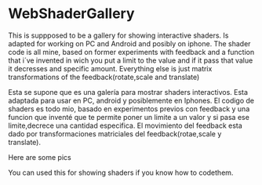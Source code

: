 # WebShaderGallery

This is suppposed to be a gallery for showing interactive shaders. Is adapted for working on PC and Android and posibly on iphone.
The shader code is all mine, based on former experiments with feedback and a function that i´ve invented in wich you put a limit to the value and if it pass that value it decresses and specific amount. Everything else is just matrix transformations of the feedback(rotate,scale and translate)


Esta se supone que es una galería para mostrar shaders interactivos. Esta adaptada para usar en PC, android y posiblemente en Iphones.
El codigo de shaders es todo mio, basado en experimentos previos con feedback y una funcion que inventé que te permite poner un limite a un valor y si pasa ese limite,decrece una cantidad especifica. El movimiento del feedback esta dado por transformaciones matriciales del feedback(rotae,scale y translate).

Here are some pics 



You can used this for showing shaders if you know how to codethem. 


